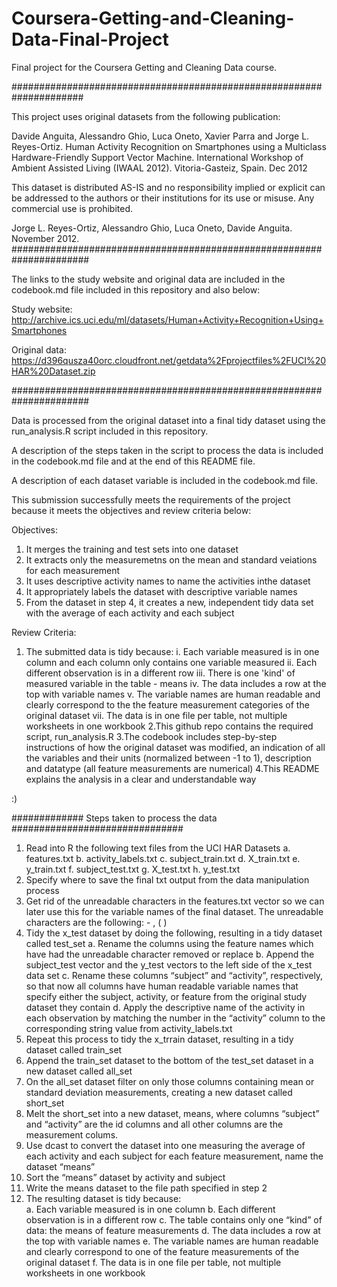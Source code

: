 # Coursera-Getting-and-Cleaning-Data-Final-Project
Final project for the Coursera Getting and Cleaning Data course.

#####################################################################

This project uses original datasets from the following publication: 

Davide Anguita, Alessandro Ghio, Luca Oneto, Xavier Parra and Jorge L. Reyes-Ortiz. Human Activity Recognition on Smartphones using a Multiclass Hardware-Friendly Support Vector Machine. International Workshop of Ambient Assisted Living (IWAAL 2012). Vitoria-Gasteiz, Spain. Dec 2012

This dataset is distributed AS-IS and no responsibility implied or explicit can be addressed to the authors or their institutions for its use or misuse. Any commercial use is prohibited.

Jorge L. Reyes-Ortiz, Alessandro Ghio, Luca Oneto, Davide Anguita. November 2012.
######################################################################

The links to the study website and original data are included in the codebook.md file included in this repository and also below:

Study website:	http://archive.ics.uci.edu/ml/datasets/Human+Activity+Recognition+Using+Smartphones  

Original data:	https://d396qusza40orc.cloudfront.net/getdata%2Fprojectfiles%2FUCI%20HAR%20Dataset.zip

######################################################################

Data is processed from the original dataset into a final tidy dataset using the run_analysis.R script included in this repository. 

A description of the steps taken in the script to process the data is included in the codebook.md file and at the end of this README file.

A description of each dataset variable is included in the codebook.md file. 

This submission successfully meets the requirements of the project because it meets the objectives and review criteria below:

Objectives:

1. It merges the training and test sets into one dataset
2. It extracts only the measuremetns on the mean and standard veiations for each measurement
3. It uses descriptive activity names to name the activities inthe dataset
4. It appropriately labels the dataset with descriptive variable names
5. From the dataset in step 4, it creates a new, independent tidy data set with the average of each activity and each subject

Review Criteria:

1. The submitted data is tidy because:
     i. Each variable measured is in one column and each column only contains one variable measured
     ii. Each different observation is in a different row
     iii. There is one 'kind' of measured variable in the table - means
     iv. The data includes a row at the top with variable names
     v. The variable names are human readable and clearly correspond to the the feature measurement categories of the original dataset
     vii. The data is in one file per table, not multiple worksheets in one workbook
2.This github repo contains the required script, run_analysis.R
3.The codebook includes step-by-step instructions of how the original dataset was modified, an indication of all the variables and their units (normalized between -1 to 1), description and datatype (all feature measurements are numerical)
4.This README explains the analysis in a clear and understandable way  

:) 

############# Steps taken to process the data ###############################

1.	Read into R the following text files from the UCI HAR Datasets
a.	features.txt
b.	activity_labels.txt
c.	subject_train.txt
d.	X_train.txt
e.	y_train.txt
f.	subject_test.txt
g.	X_test.txt
h.	y_test.txt
2.	Specify where to save the final txt output from the data manipulation process
3.	Get rid of the unreadable characters in the features.txt vector so we can later use this for the variable names of the final dataset.  The unreadable characters are the following: -   ,   (   )
4.	Tidy the x_test dataset by doing the following, resulting in a tidy dataset called test_set 
a.	Rename the columns using the feature names which have had the unreadable character removed or replace
b.	Append the subject_test vector and the y_test vectors to the left side of the x_test data set
c.	Rename these columns “subject” and “activity”, respectively, so that now all columns have human readable variable names that specify either the subject, activity, or feature from the original study dataset they contain
d.	Apply the descriptive name of the activity in each observation by matching the number in the “activity” column to the corresponding string value from activity_labels.txt
5.	Repeat this process to tidy the x_trrain dataset, resulting in a tidy dataset called train_set
6.	Append the train_set dataset to the bottom of the test_set dataset in a new dataset called all_set
7.	On the all_set dataset filter on only those columns containing mean or standard deviation measurements, creating a new dataset called short_set
8.	Melt the short_set into a new dataset, means, where columns “subject” and “activity” are the id columns and all other columns are the measurement colums.
9.	Use dcast to convert the dataset into one measuring the average of each activity and each subject for each feature measurement, name the dataset “means”
10.	Sort the “means” dataset by activity and subject
11.	Write the means dataset to the file path specified in step 2
12.	The resulting dataset is tidy because:	
a.	Each variable measured is in one column
b.	Each different observation is in a different row
c.	The table contains only one “kind” of data: the means of feature measurements
d.	The data includes a row at the top with variable names
e.	The variable names are human readable and clearly correspond to one of the feature measurements of the original dataset
f.	The data is in one file per table, not multiple worksheets in one workbook



     



